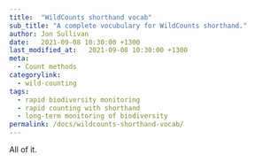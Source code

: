```yaml
---
title:  "WildCounts shorthand vocab"
sub_title: "A complete vocubulary for WildCounts shorthand."
author: Jon Sullivan
date:   2021-09-08 10:30:00 +1300
last_modified_at:   2021-09-08 10:30:00 +1300
meta: 
  - Count methods
categorylink:
  - wild-counting
tags:
  - rapid biodiversity monitoring
  - rapid counting with shorthand
  - long-term monitoring of biodiversity
permalink: /docs/wildcounts-shorthand-vocab/
---
```



All of it.

